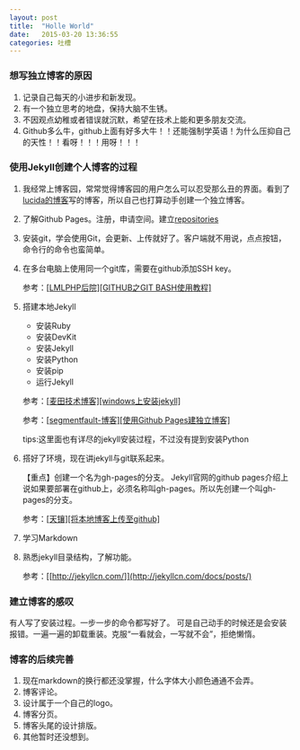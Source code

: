 ```yaml
---
layout: post
title:  "Holle World"
date:   2015-03-20 13:36:55
categories: 吐槽
---
```

### 想写独立博客的原因 ###
1. 记录自己每天的小进步和新发现。
2. 有一个独立思考的地盘，保持大脑不生锈。
3. 不因观点幼稚或者错误就沉默，希望在技术上能和更多朋友交流。
4. Github多么牛，github上面有好多大牛！！还能强制学英语！为什么压抑自己的天性！！看呀！！！用呀！！！


### 使用Jekyll创建个人博客的过程 ###
1. 我经常上博客园，常常觉得博客园的用户怎么可以忍受那么丑的界面。看到了[lucida的博客](http://zh.lucida.me/blog/my-first-article/)写的博客，所以自己也打算动手创建一个独立博客。
1. 了解Github Pages。注册，申请空间。建立[repositories](http://lijunsunny.github.io/blog "李俊的博客")
2. 安装git，学会使用Git，会更新、上传就好了。客户端就不用说，点点按钮，命令行的命令也蛮简单。
3. 在多台电脑上使用同一个git库，需要在github添加SSH key。

	参考：[[LMLPHP后院][GITHUB之GIT BASH使用教程]](http://blog.lmlphp.com/archives/7)

3. 搭建本地Jekyll
	- 安装Ruby
	- 安装DevKit
	- 安装Jekyll
	- 安装Python
	- 安装pip
	- 运行Jekyll
	
	参考：[[麦田技术博客][windows上安装jekyll]](http://itmyhome.com/2015/01/jekyll-installed-on-windows/#)

	参考：[[segmentfault-博客][使用Github Pages建独立博客]](http://www.tuicool.com/articles/jM367r3)

	tips:这里面也有详尽的jekyll安装过程，不过没有提到安装Python
1. 搭好了环境，现在讲jekyll与git联系起来。

	【重点】创建一个名为gh-pages的分支。
Jekyll官网的github pages介绍上说如果要部署在github上，必须名称叫gh-pages。所以先创建一个叫gh-pages的分支。

	参考：[[天镶][将本地博客上传至github]](http://segmentfault.com/blog/skyinlayer/1190000000406019)


1. 学习Markdown

2. 熟悉jekyll目录结构，了解功能。

	参考：[[http://jekyllcn.com/]](http://jekyllcn.com/docs/posts/)
### 建立博客的感叹 ###
有人写了安装过程。一步一步的命令都写好了。
可是自己动手的时候还是会安装报错。一遍一遍的卸载重装。克服“一看就会，一写就不会”，拒绝懒惰。
### 博客的后续完善 ###
1. 现在markdown的换行都还没掌握，什么字体大小颜色通通不会弄。
2. 博客评论。
3. 设计属于一个自己的logo。
4. 博客分页。
5. 博客头尾的设计排版。
6. 其他暂时还没想到。



